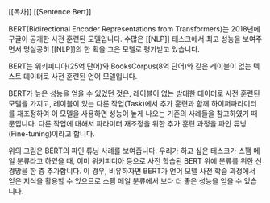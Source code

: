 [[목차]]
[[Sentence Bert]]

BERT(Bidirectional Encoder Representations from Transformers)는 2018년에 구글이 공개한 사전 훈련된 모델입니다. 
수많은 [[NLP]] 태스크에서 최고 성능을 보여주면서 명실공히 [[NLP]]의 한 획을 그은 모델로 평가받고 있습니다. 

BERT는 위키피디아(25억 단어)와 BooksCorpus(8억 단어)와 같은 레이블이 없는 텍스트 데이터로 사전 훈련된 언어 모델입니다.

BERT가 높은 성능을 얻을 수 있었던 것은, 레이블이 없는 방대한 데이터로 사전 훈련된 모델을 가지고, 레이블이 있는 다른 작업(Task)에서 추가 훈련과 함께 하이퍼파라미터를 재조정하여 이 모델을 사용하면 성능이 높게 나오는 기존의 사례들을 참고하였기 때문입니다. 다른 작업에 대해서 파라미터 재조정을 위한 추가 훈련 과정을 파인 튜닝(Fine-tuning)이라고 합니다.

위의 그림은 BERT의 파인 튜닝 사례를 보여줍니다. 우리가 하고 싶은 태스크가 스팸 메일 분류라고 하였을 때, 이미 위키피디아 등으로 사전 학습된 BERT 위에 분류를 위한 신경망을 한 층 추가합니다. 이 경우, 비유하자면 BERT가 언어 모델 사전 학습 과정에서 얻은 지식을 활용할 수 있으므로 스팸 메일 분류에서 보다 더 좋은 성능을 얻을 수 있습니다.